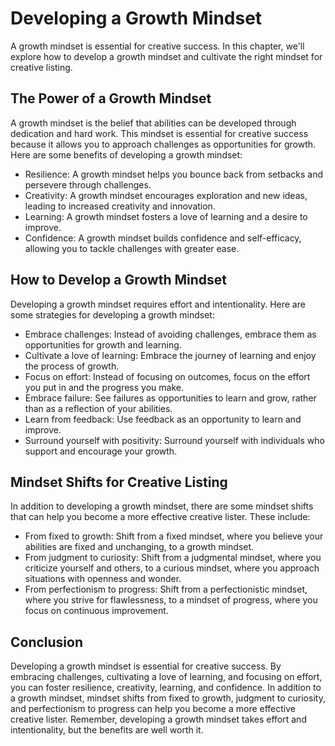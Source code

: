 Developing a Growth Mindset
====================================================================

A growth mindset is essential for creative success. In this chapter, we'll explore how to develop a growth mindset and cultivate the right mindset for creative listing.

The Power of a Growth Mindset
-----------------------------

A growth mindset is the belief that abilities can be developed through dedication and hard work. This mindset is essential for creative success because it allows you to approach challenges as opportunities for growth. Here are some benefits of developing a growth mindset:

* Resilience: A growth mindset helps you bounce back from setbacks and persevere through challenges.
* Creativity: A growth mindset encourages exploration and new ideas, leading to increased creativity and innovation.
* Learning: A growth mindset fosters a love of learning and a desire to improve.
* Confidence: A growth mindset builds confidence and self-efficacy, allowing you to tackle challenges with greater ease.

How to Develop a Growth Mindset
-------------------------------

Developing a growth mindset requires effort and intentionality. Here are some strategies for developing a growth mindset:

* Embrace challenges: Instead of avoiding challenges, embrace them as opportunities for growth and learning.
* Cultivate a love of learning: Embrace the journey of learning and enjoy the process of growth.
* Focus on effort: Instead of focusing on outcomes, focus on the effort you put in and the progress you make.
* Embrace failure: See failures as opportunities to learn and grow, rather than as a reflection of your abilities.
* Learn from feedback: Use feedback as an opportunity to learn and improve.
* Surround yourself with positivity: Surround yourself with individuals who support and encourage your growth.

Mindset Shifts for Creative Listing
-----------------------------------

In addition to developing a growth mindset, there are some mindset shifts that can help you become a more effective creative lister. These include:

* From fixed to growth: Shift from a fixed mindset, where you believe your abilities are fixed and unchanging, to a growth mindset.
* From judgment to curiosity: Shift from a judgmental mindset, where you criticize yourself and others, to a curious mindset, where you approach situations with openness and wonder.
* From perfectionism to progress: Shift from a perfectionistic mindset, where you strive for flawlessness, to a mindset of progress, where you focus on continuous improvement.

Conclusion
----------

Developing a growth mindset is essential for creative success. By embracing challenges, cultivating a love of learning, and focusing on effort, you can foster resilience, creativity, learning, and confidence. In addition to a growth mindset, mindset shifts from fixed to growth, judgment to curiosity, and perfectionism to progress can help you become a more effective creative lister. Remember, developing a growth mindset takes effort and intentionality, but the benefits are well worth it.
